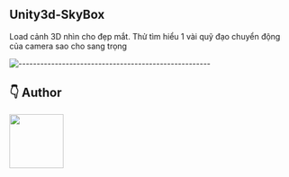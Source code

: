 ## Unity3d-SkyBox

Load cảnh 3D nhìn cho đẹp mắt. Thử tìm hiểu 1 vài quỹ đạo chuyển động của camera sao cho sang trọng

![-----------------------------------------------------](https://raw.githubusercontent.com/andreasbm/readme/master/assets/lines/colored.png)

## 👇 Author
<p>
    <a href="https://nphausg.medium.com/" target="_blank">
    <img src="https://avatars2.githubusercontent.com/u/13111806?s=400&u=f09b6160dbbe2b7eeae0aeb0ab4efac0caad57d7&v=4" width="96" height="96">
    </a>
</p>
